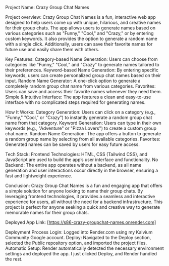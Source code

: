 Project Name: Crazy Group Chat Names

Project overview:
Crazy Group Chat Names is a fun, interactive web app designed to help users come up with unique, hilarious, and creative names for their group chats. The app allows users to generate names based on various categories such as "Funny," "Cool," and "Crazy," or by entering custom keywords. It also provides the option to generate a random name with a single click. Additionally, users can save their favorite names for future use and easily share them with others.

Key Features:
Category-based Name Generation: Users can choose from categories like "Funny," "Cool," and "Crazy" to generate names tailored to their preferences.
Keyword-based Name Generation: By entering specific keywords, users can create personalized group chat names based on their input.
Random Name Generator: A one-click option to generate a completely random group chat name from various categories.
Favorites: Users can save and access their favorite names whenever they need them.
Simple & Intuitive Interface: The app features a clean and easy-to-use interface with no complicated steps required for generating names.

How It Works:
Category Generation: Users can click on a category (e.g., "Funny," "Cool," or "Crazy") to instantly generate a random group chat name from that category.
Keyword Generation: Users can type in their own keywords (e.g., "Adventure" or "Pizza Lovers") to create a custom group chat name.
Random Name Generation: The app offers a button to generate a random group name by selecting from all available categories.
Favorites: Generated names can be saved by users for easy future access.

Tech Stack:
Frontend Technologies: HTML, CSS (Tailwind CSS), and JavaScript are used to build the app’s user interface and functionality.
No Backend: The entire app operates without a backend, as all name generation and user interactions occur directly in the browser, ensuring a fast and lightweight experience.

Conclusion:
Crazy Group Chat Names is a fun and engaging app that offers a simple solution for anyone looking to name their group chats. By leveraging frontend technologies, it provides a seamless and interactive experience for users, all without the need for a backend infrastructure. This project is perfect for anyone seeking a quick and creative way to generate memorable names for their group chats.









Deployed App Link:
[https://s86-crazy-groupchat-names.onrender.com]

Deployment Process
Login: Logged into Render.com using my Kalvium Community Google account.
Deploy: Navigated to the Deploy section, selected the Public repository option, and imported the project files.
Automatic Setup: Render automatically detected the necessary environment settings and deployed the app. I just clicked Deploy, and Render handled the rest.







